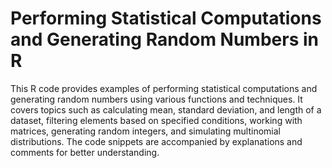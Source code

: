 # Performing Statistical Computations and Generating Random Numbers in R
This R code provides examples of performing statistical computations and generating random numbers using various functions and techniques. It covers topics such as calculating mean, standard deviation, and length of a dataset, filtering elements based on specified conditions, working with matrices, generating random integers, and simulating multinomial distributions. The code snippets are accompanied by explanations and comments for better understanding.
